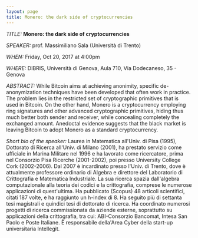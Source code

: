 ```yaml
---
layout: page
title: Monero: the dark side of cryptocurrencies
---
```


*TITLE:* **Monero: the dark side of cryptocurrencies**

*SPEAKER:* prof. Massimiliano Sala (Università di Trento)

*WHEN:* Friday, Oct 20, 2017 at 4:00pm

*WHERE:* DIBRIS, Università di Genova, Aula 710, Via Dodecaneso, 35 - Genova

*ABSTRACT:* While Bitcoin aims at achieving anonimity, specific de-anonymization techniques have been developed that often work in practice. The problem lies in the restricted set of cryptographic primitives that is used in Bitcoin. On the other hand, Monero is a cryptocurrency employing ring signatures and other advanced cryptographic primitives, hiding thus much better both sender and receiver, while concealing completely the exchanged amount. Anedoctal evidence suggests that the black market is leaving Bitcoin to adopt Monero as a standard cryptocurrency.

*Short bio of the speaker:* Laurea in Matematica all'Univ. di Pisa (1995), Dottorato di Ricerca all'Univ. di Milano (2001), ha prestato servizio come ufficiale in Marina Militare nel 1996 e ha lavorato come ricercatore, prima nel Consorzio Pisa Ricerche (2001-2002), poi presso University College Cork (2002-2006). Dal 2007 è incardinato presso l'Univ. di Trento, dove è attualmente professore ordinario di Algebra e direttore del Laboratorio di Crittografia e Matematica Industriale. La sua ricerca spazia dall'algebra computazionale alla teoria dei codici e la crittografia, comprese le numerose applicazioni di quest'ultima. Ha pubblicato (Scopus) 48 articoli scientifici, citati 187 volte, e ha raggiunto un h-index di 8. Ha seguito più di settanta tesi magistrali e quindici tesi di dottorato di ricerca. Ha coordinato numerosi progetti di ricerca commissionata da aziende esterne, soprattutto su applicazioni della crittografia, tra cui: ABI-Consorzio Bancomat, Intesa San Paolo e Poste Italiane. È responsabile della'Area Cyber della start-up universitaria Intellegit.

